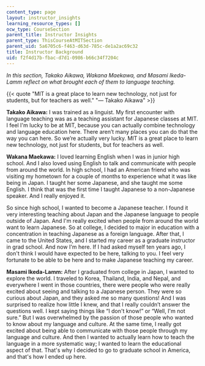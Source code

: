 ```yaml
---
content_type: page
layout: instructor_insights
learning_resource_types: []
ocw_type: CourseSection
parent_title: Instructor Insights
parent_type: ThisCourseAtMITSection
parent_uid: 5a6705c6-f463-d63d-785c-de1a2ac69c32
title: Instructor Background
uid: f2f4d17b-fbac-d7d1-0986-b66c34f7204c
---
```


_In this section, Takako Aikawa, Wakana Maekawa, and Masami Ikeda-Lamm reflect on what brought each of them to language teaching._

{{< quote "MIT is a great place to learn new technology, not just for students, but for teachers as well." "— Takako Aikawa" >}}

**Takako Aikawa:** I was trained as a linguist. My first encounter with language teaching was as a teaching assistant for Japanese classes at MIT. I feel I'm lucky to be at MIT, because you can actually combine technology and language education here. There aren’t many places you can do that the way you can here. So we’re actually very lucky. MIT is a great place to learn new technology, not just for students, but for teachers as well.

**Wakana Maekawa:** I loved learning English when I was in junior high school. And I also loved using English to talk and communicate with people from around the world. In high school, I had an American friend who was visiting my hometown for a couple of months to experience what it was like being in Japan. I taught her some Japanese, and she taught me some English. I think that was the first time I taught Japanese to a non-Japanese speaker. And I really enjoyed it.

So since high school, I wanted to become a Japanese teacher. I found it very interesting teaching about Japan and the Japanese language to people outside of Japan. And I'm really excited when people from around the world want to learn Japanese. So at college, I decided to major in education with a concentration in teaching Japanese as a foreign language. After that, I came to the United States, and I started my career as a graduate instructor in grad school. And now I'm here. If I had asked myself ten years ago, I don't think I would have expected to be here, talking to you. I feel very fortunate to be able to be here and to make Japanese teaching my career.

**Masami Ikeda-Lamm:** After I graduated from college in Japan, I wanted to explore the world. I traveled to Korea, Thailand, India, and Nepal, and everywhere I went in those countries, there were people who were really excited about seeing and talking to a Japanese person. They were so curious about Japan, and they asked me so many questions! And I was surprised to realize how little I knew, and that I really couldn’t answer the questions well. I kept saying things like “I don't know!” or “Well, I'm not sure.” But I was overwhelmed by the passion of those people who wanted to know about my language and culture. At the same time, I really got excited about being able to communicate with those people through my language and culture. And then I wanted to actually learn how to teach the language in a more systematic way; I wanted to learn the educational aspect of that. That's why I decided to go to graduate school in America, and that's how I ended up here.